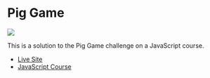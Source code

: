 # Pig Game

![](images/screenshot.jpg)

This is a solution to the Pig Game challenge on a JavaScript course.

- [Live Site](https://pig-game-javascript-kitti-horvath.netlify.app/)
- [JavaScript Course](https://www.udemy.com/course/the-complete-javascript-course/)
